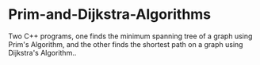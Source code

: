 # Prim-and-Dijkstra-Algorithms
Two C++ programs, one finds the minimum spanning tree of a graph using Prim's Algorithm, and the other finds the shortest path on a graph using Dijkstra's Algorithm..
